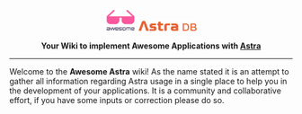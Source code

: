 <p align="center">
<img src="img/astra/logo-awesome.png" height="40px"/>
<img src="img/astra/logo-astra.png" height="20px"/>
</p>
<p align="center">
 <b>Your Wiki to implement Awesome Applications with <a href="https://astra.datastax.com">Astra</a></b>
</p>

---

<p>
Welcome to the <b>Awesome Astra</b> wiki! As the name stated it is an attempt to gather all information regarding Astra usage in a single place to help you in the development of your applications. It is a community and collaborative effort, if you have some inputs or correction please do so.
</p>
